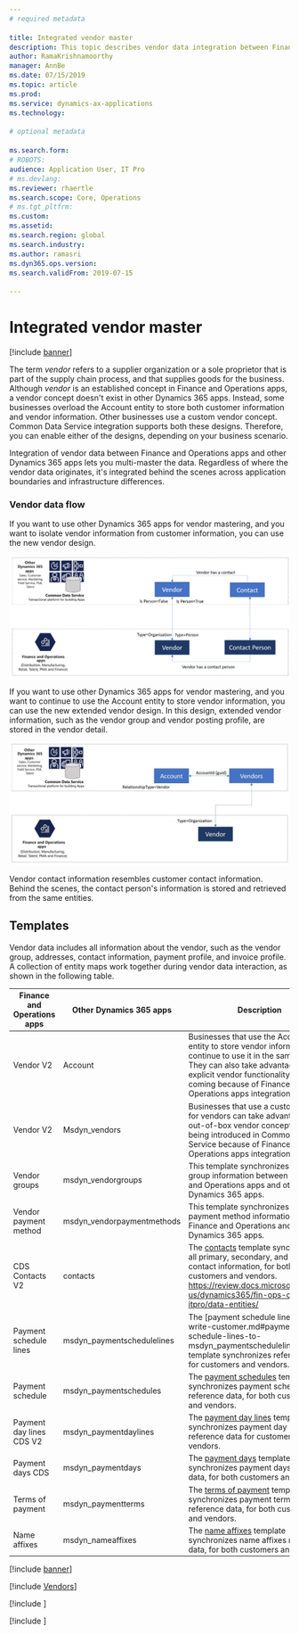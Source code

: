 ```yaml
---
# required metadata

title: Integrated vendor master
description: This topic describes vendor data integration between Finance and Operations apps and Common Data Service.
author: RamaKrishnamoorthy 
manager: AnnBe
ms.date: 07/15/2019
ms.topic: article
ms.prod: 
ms.service: dynamics-ax-applications
ms.technology: 

# optional metadata

ms.search.form: 
# ROBOTS: 
audience: Application User, IT Pro
# ms.devlang: 
ms.reviewer: rhaertle
ms.search.scope: Core, Operations
# ms.tgt_pltfrm: 
ms.custom: 
ms.assetid: 
ms.search.region: global
ms.search.industry: 
ms.author: ramasri
ms.dyn365.ops.version: 
ms.search.validFrom: 2019-07-15

---
```


# Integrated vendor master

[!include [banner](../includes/banner.md)]

The term *vendor* refers to a supplier organization or a sole proprietor that is part of the supply chain process, and that supplies goods for the business. Although *vendor* is an established concept in Finance and Operations apps, a vendor concept doesn't exist in other Dynamics 365 apps. Instead, some businesses overload the Account entity to store both customer information and vendor information. Other businesses use a custom vendor concept. Common Data Service integration supports both these designs. Therefore, you can enable either of the designs, depending on your business scenario.

Integration of vendor data between Finance and Operations apps and other Dynamics 365 apps lets you multi-master the data. Regardless of where the vendor data originates, it's integrated behind the scenes across application boundaries and infrastructure differences. 

### Vendor data flow

If you want to use other Dynamics 365 apps for vendor mastering, and you want to isolate vendor information from customer information, you can use the new vendor design.

![Vendor data flow](media/dual-write-vendor-data-flow.png)

If you want to use other Dynamics 365 apps for vendor mastering, and you want to continue to use the Account entity to store vendor information, you can use the new extended vendor design. In this design, extended vendor information, such as the vendor group and vendor posting profile, are stored in the vendor detail.

![Extended vendor data flow](media/dual-write-vendor-detail.jpg)

Vendor contact information resembles customer contact information. Behind the scenes, the contact person's information is stored and retrieved from the same entities.

## Templates

Vendor data includes all information about the vendor, such as the vendor group, addresses, contact information, payment profile, and invoice profile. A collection of entity maps work together during vendor data interaction, as shown in the following table.

Finance and Operations apps | Other Dynamics 365 apps         | Description
----------------------------|---------------------------------|------------
Vendor V2               | Account | Businesses that use the Account entity to store vendor information can continue to use it in the same way. They can also take advantage of the explicit vendor functionality that is coming because of Finance and Operations apps integration.
Vendor V2               | Msdyn\_vendors | Businesses that use a custom solution for vendors can take advantage of the out-of-box vendor concept that is being introduced in Common Data Service because of Finance and Operations apps integration. 
Vendor groups | msdyn_vendorgroups | This template synchronizes vendor group information between Finance and Operations apps and other Dynamics 365 apps.
Vendor payment method | msdyn_vendorpaymentmethods | This template synchronizes vendor payment method information between Finance and Operations and other Dynamics 365 apps.
CDS Contacts V2             | contacts                        | The [contacts](dual-write-customer#cds-contacts-v2-to-contacts) template synchronizes all primary, secondary, and tertiary contact information, for both customers and vendors. https://review.docs.microsoft.com/en-us/dynamics365/fin-ops-core/dev-itpro/data-entities/
Payment schedule lines      | msdyn_paymentschedulelines      | The [payment schedule lines]dual-write-customer.md#payment-schedule-lines-to-msdyn_paymentschedulelines) template synchronizes reference data for customers and vendors.
Payment schedule            | msdyn_paymentschedules          | The [payment schedules](dual-write-customer.md#payment-schedule-to-msdyn_paymentschedules) template synchronizes payment schedule reference data, for both customers and vendors.
Payment day lines CDS V2    | msdyn_paymentdaylines           | The [payment day lines](dual-write-customer.md#payment-day-lines-cds-v2-to-msdyn_paymentdaylines) template synchronizes payment day lines reference data for customers and vendors.
Payment days CDS            | msdyn_paymentdays               | The [payment days](dual-write-customer.md#payment-days-cds-to-msdyn_paymentdays) template synchronizes payment days reference data, for both customers and vendors.
Terms of payment            | msdyn_paymentterms              | The [terms of payment](dual-write-customer.md#terms-of-payment-to-msdyn_paymentterms) template synchronizes payment terms reference data, for both customers and vendors.
Name affixes                | msdyn_nameaffixes               | The [name affixes](dual-write-customer.md#name-affixes-to-msdyn_nameaffixes) template synchronizes name affixes reference data, for both customers and vendors.

[!include [banner](../includes/dual-write-symbols.md)]

[!include [Vendors](dual-write/VendorsV2-msdyn-vendors.md)]

[!include [](dual-write/VendVendorGroup-msdyn-vendorgroups.md)]

[!include [](dual-write/VendorPaymentMethod-msdyn-vendorpaymentmethods.md)]
